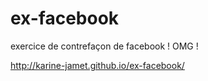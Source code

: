 # ex-facebook
exercice de contrefaçon de facebook ! OMG !

http://karine-jamet.github.io/ex-facebook/
